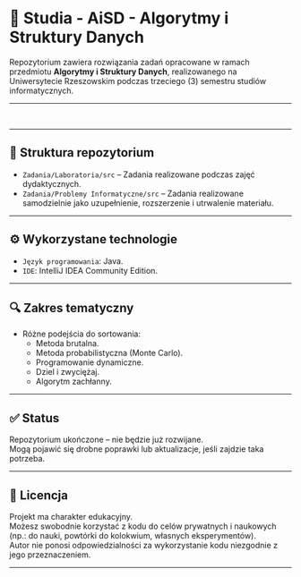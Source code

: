 # 📘 Studia - AiSD - Algorytmy i Struktury Danych

Repozytorium zawiera rozwiązania zadań opracowane w ramach przedmiotu **Algorytmy i Struktury Danych**, realizowanego na Uniwersytecie Rzeszowskim podczas trzeciego (3) semestru studiów informatycznych.  

---

<br>  

---

## 📁 Struktura repozytorium

- `Zadania/Laboratoria/src` – Zadania realizowane podczas zajęć dydaktycznych.  
- `Zadania/Problemy Informatyczne/src` – Zadania realizowane samodzielnie jako uzupełnienie, rozszerzenie i utrwalenie materiału.  

---

## ⚙️ Wykorzystane technologie

- `Język programowania`: Java.  
- `IDE`: IntelliJ IDEA Community Edition.  

---

## 🔍 Zakres tematyczny

- Różne podejścia do sortowania:  
  - Metoda brutalna.
  - Metoda probabilistyczna (Monte Carlo).  
  - Programowanie dynamiczne.  
  - Dziel i zwyciężaj.  
  - Algorytm zachłanny.  

---

## ✅ Status

Repozytorium ukończone – nie będzie już rozwijane.  
Mogą pojawić się drobne poprawki lub aktualizacje, jeśli zajdzie taka potrzeba.  

---

## 📄 Licencja

Projekt ma charakter edukacyjny.  
Możesz swobodnie korzystać z kodu do celów prywatnych i naukowych (np.: do nauki, powtórki do kolokwium, własnych eksperymentów).  
Autor nie ponosi odpowiedzialności za wykorzystanie kodu niezgodnie z jego przeznaczeniem.  

---

